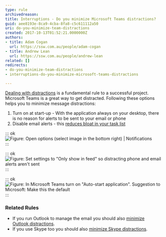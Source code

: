 ```yaml
---
type: rule
archivedreason: 
title: Interruptions - Do you minimize Microsoft Teams distractions?
guid: aee8193e-8ca9-4cba-8fa8-c5c611112a50
uri: do-you-minimize-team-distractions
created: 2017-10-13T01:52:21.0000000Z
authors:
- title: Adam Cogan
  url: https://ssw.com.au/people/adam-cogan
- title: Andrew Lean
  url: https://ssw.com.au/people/andrew-lean
related: []
redirects:
- do-you-minimize-team-distractions
- interruptions-do-you-minimize-microsoft-teams-distractions

---
```


[Dealing with distractions](/_layouts/15/FIXUPREDIRECT.ASPX?WebId=3dfc0e07-e23a-4cbb-aac2-e778b71166a2&TermSetId=07da3ddf-0924-4cd2-a6d4-a4809ae20160&TermId=d65f17a0-2354-4793-9481-7dc2eea0e559) is a fundamental rule to a successful project. Microsoft Teams is a great way to get distracted. Following these options helps you to minimize message distractions:

1. Turn on at start-up - With the application always on your desktop, there is no reason for alerts to be sent to your email or phone
2. Disable email alerts - this [reduces bloat in your task list](/_layouts/15/FIXUPREDIRECT.ASPX?WebId=3dfc0e07-e23a-4cbb-aac2-e778b71166a2&TermSetId=07da3ddf-0924-4cd2-a6d4-a4809ae20160&TermId=4ebaa676-4599-4be1-b4ee-55427dba91bf)


<!--endintro-->


::: ok  
![Figure: Open options (select image in the bottom right) | Notifications](Teams\_1\_FindNotifications.jpg)  
:::


::: ok  
![Figure: Set settings to "Only show in feed" so distracting phone and email alerts aren't sent](Teams\_2\_SetNotifications.jpg)  
:::


::: ok  
![Figure: In Microsoft Teams turn on "Auto-start application". Suggestion to Microsoft: Make this the default](Teams\_4\_ApplicationSettings.jpg)  
:::

### Related Rules 


* If you run Outlook to manage the email you should also [minimize Outlook distractions](/do-you-minimize-your-outlook-distractions).
* If you use Skype too you should also [minimize Skype distractions](/minimize-skype-distractions).
